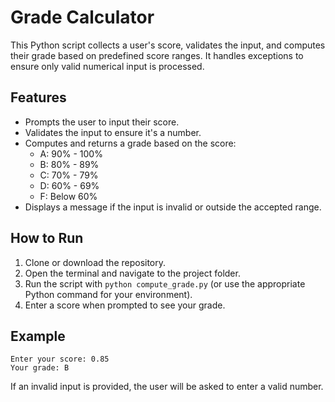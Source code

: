 # Grade Calculator
This Python script collects a user's score, validates the input, and computes their grade based on predefined score ranges. It handles exceptions to ensure only valid numerical input is processed.

## Features
- Prompts the user to input their score.
- Validates the input to ensure it's a number.
- Computes and returns a grade based on the score:
  - A: 90% - 100%
  - B: 80% - 89%
  - C: 70% - 79%
  - D: 60% - 69%
  - F: Below 60%
- Displays a message if the input is invalid or outside the accepted range.

## How to Run
1. Clone or download the repository.
2. Open the terminal and navigate to the project folder.
3. Run the script with `python compute_grade.py` (or use the appropriate Python command for your environment).
4. Enter a score when prompted to see your grade.

## Example
```
Enter your score: 0.85
Your grade: B
```
If an invalid input is provided, the user will be asked to enter a valid number.

